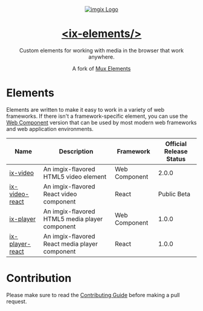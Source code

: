 <!-- ix-docs-ignore -->
<p align="center">
  <a href="https://imgix.com/">
    <img src="https://assets.imgix.net/sdk-imgix-logo-new.svg?w=400" alt="imgix Logo">
    <h1 align="center">&lt;ix-elements/&gt;</h1>
  </a>
  <p align="center">
    Custom elements for working with media in the browser that work anywhere.
  </p>
  <p align="center" style="text: italic">
    A fork of <a href="https://www.github.com/muxinc/elements">Mux Elements</a>
  </p>
</p>
<!-- /ix-docs-ignore -->

# Elements

Elements are written to make it easy to work in a variety of web frameworks. If there isn't a framework-specific element, you can use the [Web Component](https://developer.mozilla.org/en-US/docs/Web/Web_Components) version that can be used by most modern web frameworks and web application environments.

| Name                                              | Description                                   | Framework     | Official Release Status |
| ------------------------------------------------- | --------------------------------------------- | ------------- | ----------------------- |
| [ix-video](https://github.com/imgix/ix-elements/tree/main/packages/ix-video)                   | An imgix-flavored HTML5 video element            | Web Component | 2.0.0            |
| [ix-video-react](https://github.com/imgix/ix-elements/tree/main/packages/ix-video-react)       | An imgix-flavored React video component          | React         | Public Beta             |
| [ix-player](https://github.com/imgix/ix-elements/tree/main/packages/ix-player)                 | An imgix-flavored HTML5 media player component   | Web Component | 1.0.0                 |
| [ix-player-react](https://github.com/imgix/ix-elements/tree/main/packages/ix-player-react)     | An imgix-flavored React media player component   | React         | 1.0.0                 |

<!-- ix-docs-ignore -->
# Contribution

Please make sure to read the [Contributing Guide](https://github.com/imgix/ix-elements/blob/main/CONTRIBUTING.md) before making a pull request.
<!-- /ix-docs-ignore -->
